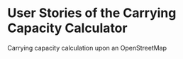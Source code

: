 # User Stories of the Carrying Capacity Calculator
Carrying capacity calculation upon an OpenStreetMap

